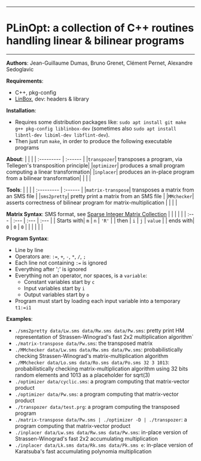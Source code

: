 --------------------------------------------------------------------------------
# PLinOpt: a collection of C++ routines handling linear & bilinear programs
--------------------------------------------------------------------------------

**Authors**:  Jean-Guillaume Dumas, Bruno Grenet, Clément Pernet, Alexandre Sedoglavic



**Requirements**:
- C++, pkg-config
- [LinBox](https://linalg.org/), dev: headers & library



**Installation**:
- Requires some distribution packages like: 
           `sudo apt install git make g++ pkg-config liblinbox-dev`
           (sometimes also `sudo apt install libntl-dev libiml-dev libflint-dev`).
- Then just run `make`, in order to produce the following executable programs



**About**:
|  |  |
| :--------- | :------ |
|`transpozer`| transposes a program, via Tellegen's transposition principle|
|`optimizer`| produces a small program computing a linear transformation|
|`inplacer`| produces an in-place program from a bilinear transformation|
|  |  |



**Tools**:
|  |  |
| :--------- | :------ |
|`matrix-transpose`| transposes a matrix from an SMS file |
|`sms2pretty`| pretty print a matrix from an SMS file |
|`MMchecker`| asserts correctness of bilinear program for matrix-multiplication |
|  |  |



**Matrix Syntax**: SMS format, see [Sparse Integer Matrix Collection](https://hpac.imag.fr)
|  |  |  |  |
| :--- | :--- | :--- | :--- |
| Starts with| `m` | `n` | `'R'` |
| then | `i` | `j` | `value` |
| ends with| `0` | `0` | `0` |
|  |  |  |  |



**Program Syntax**:
- Line by line
- Operators are: `:=`, `+`, `-`, `*`, `/`, `;`
- Each line not containing `:=` is ignored
- Everything after ';' is ignored
- Everything not an operator, nor spaces, is a `variable`:
	- Constant variables start by `c`
	- Input variables start by `i`
	- Output variables start by `o`
- Program must start by loading each input variable into a temporary `t1:=i1`


**Examples**:
- `./sms2pretty data/Lw.sms data/Rw.sms data/Pw.sms`: pretty print HM representation of Strassen-Winograd's fast 2x2 multiplication algorithm`
- `./matrix-transpose data/Pw.sms`: the transposed matrix
- `./MMchecker data/Lw.sms data/Rw.sms data/Pw.sms`: probabilistically checking Strassen-Winograd's matrix-multiplication algorithm
- `./MMchecker data/Lo.sms data/Ro.sms data/Po.sms 32 3 1013`: probabilistically checking matrix-multiplication algorithm using 32 bits random elements and 1013 as a placeholder for sqrt(3)
- `./optimizer data/cyclic.sms`: a program computing that matrix-vector product
- `./optimizer data/Pw.sms`: a program computing that matrix-vector product
- `./transpozer data/test.prg`: a program computing the transposed program
- `./matrix-transpose data/Pw.sms | ./optimizer -D | ./transpozer`: a program computing that matrix-vector product
- `./inplacer data/Lw.sms data/Rw.sms data/Pw.sms`: in-place version of Strassen-Winograd's fast 2x2 accumulating multiplication
- `./inplacer data/Lk.sms data/Rk.sms data/Pk.sms e`: in-place version of Karatsuba's fast accumulating polynomia multiplication
